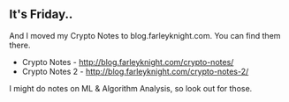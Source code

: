 ## It's Friday..

And I moved my Crypto Notes to blog.farleyknight.com. You can find them there.

* Crypto Notes - http://blog.farleyknight.com/crypto-notes/
* Crypto Notes 2 - http://blog.farleyknight.com/crypto-notes-2/

I might do notes on ML & Algorithm Analysis, so look out for those.

